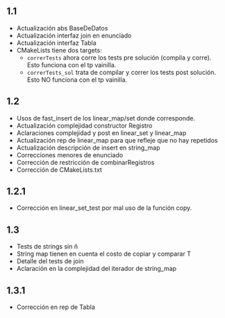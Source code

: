 ## 1.1

* Actualización abs BaseDeDatos
* Actualización interfaz join en enunciado
* Actualización interfaz Tabla
* CMakeLists tiene dos targets:
    * `correrTests` ahora corre los tests pre solución (compila y
      corre). Esto funciona con el tp vainilla.
    * `correrTests_sol` trata de compilar y correr los tests post solución. 
      Esto NO funciona con el tp vainilla.

## 1.2

* Usos de fast_insert de los linear_map/set donde corresponde.
* Actualización complejidad constructor Registro
* Aclaraciones complejidad y post en linear_set y linear_map
* Actualización rep de linear_map para que refleje que no hay repetidos
* Actualización descripción de insert en string_map
* Correcciones menores de enunciado
* Corrección de restricción de combinarRegistros
* Corrección de CMakeLists.txt

## 1.2.1

* Corrección en linear_set_test por mal uso de la función copy.

## 1.3

* Tests de strings sin ñ
* String map tienen en cuenta el costo de copiar y comparar T
* Detalle del tests de join
* Aclaración en la complejidad del iterador de string_map

## 1.3.1

* Corrección en rep de Tabla
